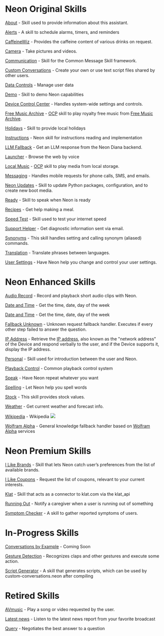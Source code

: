 # Neon Original Skills
[About](https://github.com/NeonGeckoCom/skill-about) - Skill used to provide information about this assistant.

[Alerts](https://github.com/NeonGeckoCom/skill-alerts) - A skill to schedule alarms, timers, and reminders

[CaffeineWiz](https://github.com/NeonGeckoCom/skill-caffeinewiz) - Provides the caffeine content of various drinks on request.

[Camera](https://github.com/NeonGeckoCom/skill-camera) - Take pictures and videos.

[Communication](https://github.com/NeonGeckoCom/skill-communication) - Skill for the Common Message Skill framework.

[Custom Conversations](https://github.com/NeonGeckoCom/skill-custom_conversation) - Create your own or use text script files shared by other users.

[Data Controls](https://github.com/NeonGeckoCom/skill-data_controls) - Manage user data

[Demo](https://github.com/NeonGeckoCom/skill-demo) - Skill to demo Neon capabilities

[Device Control Center](https://github.com/NeonGeckoCom/skill-device_controls) - Handles system-wide settings and controls.

[Free Music Archive](https://github.com/NeonGeckoCom/skill-free_music_archive) - [OCP](https://github.com/OpenVoiceOS/ovos-ocp-audio-plugin) skill to play royalty free music from [Free Music Archive](https://freemusicarchive.org/).

[Holidays](https://github.com/NeonGeckoCom/skill-holidays) - Skill to provide local holidays

[Instructions](https://github.com/NeonGeckoCom/skill-instructions) - Neon skill for instructions reading and implementation

[LLM Fallback](https://github.com/NeonGeckoCom/skill-fallback_llm) - Get an LLM response from the Neon Diana backend.

[Launcher](https://github.com/NeonGeckoCom/skill-launcher) - Browse the web by voice

[Local Music](https://github.com/NeonGeckoCom/skill-local_music) - [OCP](https://github.com/OpenVoiceOS/ovos-ocp-audio-plugin) skill to play media from local storage.

[Messaging](https://github.com/NeonGeckoCom/skill-messaging) - Handles mobile requests for phone calls, SMS, and emails.

[Neon Updates](https://github.com/NeonGeckoCom/skill-update) - Skill to update Python packages, configuration, and to create new boot media.

[Ready](https://github.com/NeonGeckoCom/skill-core_ready) - Skill to speak when Neon is ready

[Recipes](https://github.com/NeonGeckoCom/skill-recipes) - Get help making a meal.

[Speed Test](https://github.com/NeonGeckoCom/skill-speed_test) - Skill used to test your internet speed

[Support Helper](https://github.com/NeonGeckoCom/skill-support_helper) - Get diagnostic information sent via email.

[Synonyms](https://github.com/NeonGeckoCom/skill-synonyms) - This skill handles setting and calling synonym (aliased) commands.

[Translation](https://github.com/NeonGeckoCom/skill-translation) - Translate phrases between languages.

[User Settings](https://github.com/NeonGeckoCom/skill-user_settings) - Have Neon help you change and control your user settings.

# Neon Enhanced Skills
[Audio Record](https://github.com/NeonGeckoCom/skill-audio_record) - Record and playback short audio clips with Neon.

[Date and Time](https://github.com/NeonGeckoCom/skill-date_time) - Get the time, date, day of the week

[Date and Time](https://github.com/NeonGeckoCom/skill-date_time) - Get the time, date, day of the week

[Fallback Unknown](https://github.com/NeonGeckoCom/skill-fallback_unknown) - Unknown request fallback handler. Executes if every other step failed to answer the question.

[IP Address](https://github.com/NeonGeckoCom/skill-ip_address) - Retrieve the [IP address](https://en.wikipedia.org/wiki/IP_address), also known as the "network address" of the Device and respond verbally to the user, and if the Device supports it, display the IP address.

[Personal](https://github.com/NeonGeckoCom/skill-personal) - Skill used for introduction between the user and Neon.

[Playback Control](https://github.com/NeonGeckoCom/skill-playback_control) - Common playback control system

[Speak](https://github.com/NeonGeckoCom/skill-speak) - Have Neon repeat whatever you want

[Spelling](https://github.com/NeonGeckoCom/skill-spelling) - Let Neon help you spell words

[Stock](https://github.com/NeonGeckoCom/skill-stock) - This skill provides stock values.

[Weather](https://github.com/NeonGeckoCom/skill-weather) - Get current weather and forecast info.

[Wikipedia](https://github.com/NeonGeckoCom/skill-wikipedia) - Wikipedia ![](./logo.png)

[Wolfram Alpha](https://github.com/NeonGeckoCom/skill-fallback_wolfram_alpha) - General knowledge fallback handler based on [Wolfram Alpha](https://wolframalpha.com) services

# Neon Premium Skills
[I Like Brands](https://github.com/NeonGeckoCom/skill-i_like_brands.git) - Skill that lets Neon catch user’s preferences from the list of available brands.

[I Like Coupons](https://github.com/NeonGeckoCom/skill-i_like_coupons.git) - Request the list of coupons, relevant to your current interests.

[Klat](https://github.com/NeonGeckoCom/skill-klat.git) - Skill that acts as a connector to klat.com via the klat_api

[Running Out](https://github.com/NeonGeckoCom/skill-running_out.git) - Notify a caregiver when a user is running out of something

[Symptom Checker](https://github.com/NeonGeckoCom/skill-symptom_checker) - A skill to gather reported symptoms of users.

# In-Progress Skills
[Conversations by Example](https://github.com/NeonGeckoCom/skill-conversation_by_example.git) - Coming Soon

[Gesture Detection](https://github.com/NeonGeckoCom/skill-gesture_detection.git) - Recognizes claps and other gestures and execute some action.

[Script Generator](https://github.com/NeonGeckoCom/skill-generate_script.git) - A skill that generates scripts, which can be used by custom-conversations.neon after compiling

# Retired Skills
[AVmusic](https://github.com/NeonGeckoCom/skill-avmusic) - Play a song or video requested by the user.

[Latest news](https://github.com/NeonGeckoCom/skill-news) - Listen to the latest news report from your favorite broadcast

[Query](https://github.com/NeonGeckoCom/skill-query) - Negotiates the best answer to a question

